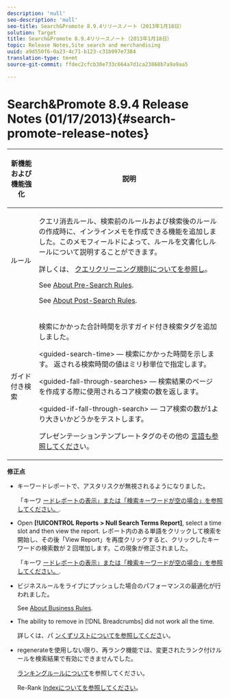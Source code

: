 ```yaml
---
description: 'null'
seo-description: 'null'
seo-title: Search&Promote 8.9.4リリースノート（2013年1月18日）
solution: Target
title: Search&Promote 8.9.4リリースノート（2013年1月18日）
topic: Release Notes,Site search and merchandising
uuid: a9d550f6-0a23-4c71-b123-c31b997e7384
translation-type: tm+mt
source-git-commit: ffdec2cfcb30e733c664a7d1ca23868b7a9a9aa5

---
```



# Search&amp;Promote 8.9.4 Release Notes (01/17/2013){#search-promote-release-notes}

<table> 
 <thead> 
  <tr> 
   <th colname="col1" class="entry"> <p>新機能および機能強化 </p> </th> 
   <th colname="col2" class="entry"> <p>説明 </p> </th> 
  </tr> 
 </thead>
 <tbody> 
  <tr> 
   <td colname="col1"> <p>ルール </p> </td> 
   <td colname="col2"> <p> クエリ消去ルール、検索前のルールおよび検索後のルールの作成時に、インラインメモを作成できる機能を追加しました。このメモフィールドによって、ルールを文書化しルールについて説明することができます。 </p> <p>詳しくは、 <a href="../c-about-rules-menu/c-about-query-cleaning-rules.md#concept_17F3CDDC3C8A4128AF092A82B777B86C" format="dita" scope="local"> クエリクリーニング規則についてを参照し</a>。 </p> <p>See <a href="../c-about-rules-menu/c-about-pre-search-rules.md#concept_5BF84BB6FACB4645BA9CB7496A01CD1F" format="dita" scope="local"> About Pre-Search Rules</a>. </p> <p>See <a href="../c-about-rules-menu/c-about-post-search-rules.md#concept_AF6ADFCC0ADF4A788003964939917FDE" format="dita" scope="local"> About Post-Search Rules</a>. </p> </td> 
  </tr> 
  <tr> 
   <td colname="col1"> <p>ガイド付き検索 </p> </td> 
   <td colname="col2"> <p> 検索にかかった合計時間を示すガイド付き検索タグを追加しました。 </p> <p> <span class="codeph"> &lt;guided-search-time&gt;</span> — 検索にかかった時間を示します。 返される検索時間の値はミリ秒単位で指定します。 </p> <p> <span class="codeph"> &lt;guided-fall-through-searches&gt;</span> — 検索結果のページを作成する際に使用されるコア検索の数を返します。 </p> <p> <span class="codeph"> &lt;guided-if-fall-through-search&gt;</span> — コア検索の数が1より大きいかどうかをテストします。 </p> <p>プレゼンテーションテンプレートタグのその他の <a href="../c-appendices/c-templates.md#reference_F1BBF616BCEC4AD7B2548ECD3CA74C64" format="dita" scope="local"> 言語も参照してくださ</a>い。 </p> </td> 
  </tr> 
 </tbody> 
</table>

**修正点**

* キーワードレポートで、アスタリスクが無視されるようになりました。

   「キーワ [ードレポートの表示」または「検索キーワードが空の場合」を参照してください。](../c-about-reports-menu/c-about-reports-menu.md#task_53B7ED1582DD4B0E8376546A7AFC789A).

* Open **[!UICONTROL Reports > Null Search Terms Report]**, select a time slot and then view the report. レポート内のある単語をクリックして検索を開始し、その後「View Report」を再度クリックすると、クリックしたキーワードの検索数が 2 回増加します。この現象が修正されました。

   「キーワ [ードレポートの表示」または「検索キーワードが空の場合」を参照してください。](../c-about-reports-menu/c-about-reports-menu.md#task_53B7ED1582DD4B0E8376546A7AFC789A).

* ビジネスルールをライブにプッシュした場合のパフォーマンスの最適化が行われました。

   See [About Business Rules](../c-about-rules-menu/c-about-business-rules.md#concept_2A93D76216754D3D8412CDEA00BD26BD).

* The ability to remove in [!DNL Breadcrumbs] did not work all the time.

   詳しくは、パ [ンくずリストについてを参照してくださ](../c-about-design-menu/c-about-breadcrumbs.md#concept_FB8A943C594A4A1593B118141DA61F03)い。

* regenerateを使用しない限り、再ランク機能では、変更されたランク付けルールを検索結果で有効にできませんでした。

   [ランキングルールについて](../c-about-rules-menu/c-about-ranking-rules.md#concept_F555C076759B4E81B925441CFE707397)を参照してください。

   Re-Rank [Indexについてを参照してください](../c-about-index-menu/c-about-re-rank-index.md#concept_147B0A9FCD51451787DA898E06F7C692)。

